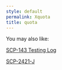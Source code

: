 ```yaml
---
style: default
permalink: Xquota
title: quota
---
```

You may also like:

[SCP-143 Testing Log](http://scp-wiki.net/scp-143-testing-log)

[SCP-2421-J](http://scp-wiki.net/scp-2421-j)
